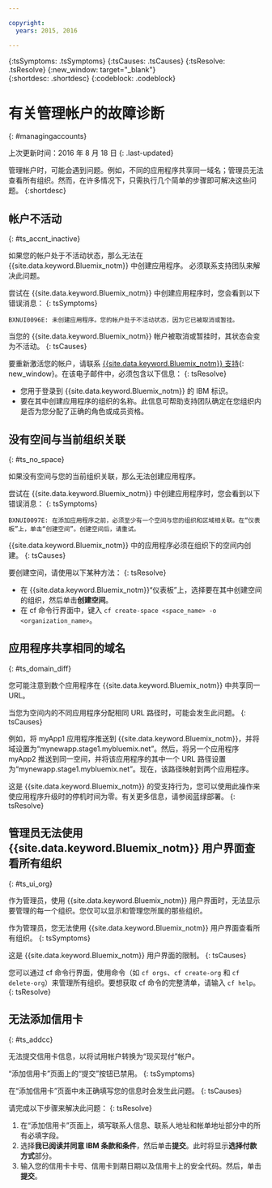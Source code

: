 ```yaml
---

copyright:
  years: 2015, 2016

---
```


{:tsSymptoms: .tsSymptoms} 
{:tsCauses: .tsCauses} 
{:tsResolve: .tsResolve} 
{:new_window: target="_blank"}  
{:shortdesc: .shortdesc}
{:codeblock: .codeblock} 





# 有关管理帐户的故障诊断
{: #managingaccounts}

上次更新时间：2016 年 8 月 18 日
{: .last-updated}

管理帐户时，可能会遇到问题。例如，不同的应用程序共享同一域名；管理员无法查看所有组织。然而，在许多情况下，只需执行几个简单的步骤即可解决这些问题。
{:shortdesc}


## 帐户不活动
{: #ts_accnt_inactive}

如果您的帐户处于不活动状态，那么无法在 {{site.data.keyword.Bluemix_notm}} 中创建应用程序。 必须联系支持团队来解决此问题。



尝试在 {{site.data.keyword.Bluemix_notm}} 中创建应用程序时，您会看到以下错误消息：
{: tsSymptoms} 

`BXNUI0096E: 未创建应用程序。您的帐户处于不活动状态，因为它已被取消或暂挂。`


当您的 {{site.data.keyword.Bluemix_notm}} 帐户被取消或暂挂时，其状态会变为不活动。
{: tsCauses}

 

要重新激活您的帐户，请联系 [{{site.data.keyword.Bluemix_notm}} 支持](http://ibm.biz/bluemixsupport.com){: new_window}。在该电子邮件中，必须包含以下信息：
{: tsResolve}

  * 您用于登录到 {{site.data.keyword.Bluemix_notm}} 的 IBM 标识。
  * 要在其中创建应用程序的组织的名称。此信息可帮助支持团队确定在您组织内是否为您分配了正确的角色或成员资格。



## 没有空间与当前组织关联
{: #ts_no_space}

如果没有空间与您的当前组织关联，那么无法创建应用程序。



尝试在 {{site.data.keyword.Bluemix_notm}} 中创建应用程序时，您会看到以下错误消息：
{: tsSymptoms} 


`BXNUI0097E: 在添加应用程序之前，必须至少有一个空间与您的组织和区域相关联。在“仪表板”上，单击“创建空间”。创建空间后，请重试。`



{{site.data.keyword.Bluemix_notm}} 中的应用程序必须在组织下的空间内创建。
{: tsCauses} 

 

要创建空间，请使用以下某种方法： 
{: tsResolve}
 
  * 在 {{site.data.keyword.Bluemix_notm}}“仪表板”上，选择要在其中创建空间的组织，然后单击**创建空间**。
  * 在 cf 命令行界面中，键入 `cf create-space <space_name> -o <organization_name>`。
  
  
  
  
## 应用程序共享相同的域名
{: #ts_domain_diff}

您可能注意到数个应用程序在 {{site.data.keyword.Bluemix_notm}} 中共享同一 URL。

 

当您为空间内的不同应用程序分配相同 URL 路径时，可能会发生此问题。
{: tsCauses}

例如，将 myApp1 应用程序推送到 {{site.data.keyword.Bluemix_notm}}，并将域设置为“mynewapp.stage1.mybluemix.net”。然后，将另一个应用程序 myApp2 推送到同一空间，并将该应用程序的其中一个 URL 路径设置为“mynewapp.stage1.mybluemix.net”。现在，该路径映射到两个应用程序。

 

这是 {{site.data.keyword.Bluemix_notm}} 的受支持行为，您可以使用此操作来使应用程序升级时的停机时间为零。有关更多信息，请参阅蓝绿部署。
{: tsResolve}
  
	
	
<!-- begin STAGING ONLY --> 
	
	
## 管理员无法使用 {{site.data.keyword.Bluemix_notm}} 用户界面查看所有组织
{: #ts_ui_org}

作为管理员，使用 {{site.data.keyword.Bluemix_notm}} 用户界面时，无法显示要管理的每一个组织。您仅可以显示和管理您所属的那些组织。

 

作为管理员，您无法使用 {{site.data.keyword.Bluemix_notm}} 用户界面查看所有组织。
{: tsSymptoms}

 

这是 {{site.data.keyword.Bluemix_notm}} 用户界面的限制。
{: tsCauses}

 

您可以通过 cf 命令行界面，使用命令（如 `cf orgs`、`cf create-org` 和 `cf delete-org`）来管理所有组织。要想获取 cf 命令的完整清单，请输入 `cf help`。
{: tsResolve}
	
<!-- end STAGING ONLY -->




## 无法添加信用卡
{: #ts_addcc}

无法提交信用卡信息，以将试用帐户转换为“现买现付”帐户。

 

“添加信用卡”页面上的“提交”按钮已禁用。
{: tsSymptoms}

 

在“添加信用卡”页面中未正确填写您的信息时会发生此问题。
{: tsCauses}

 

请完成以下步骤来解决此问题：
{: tsResolve}

  1. 在“添加信用卡”页面上，填写联系人信息、联系人地址和帐单地址部分中的所有必填字段。
  2. 选择**我已阅读并同意 IBM 条款和条件**，然后单击**提交**。此时将显示**选择付款方式**部分。
  3. 输入您的信用卡卡号、信用卡到期日期以及信用卡上的安全代码。然后，单击**提交**。


